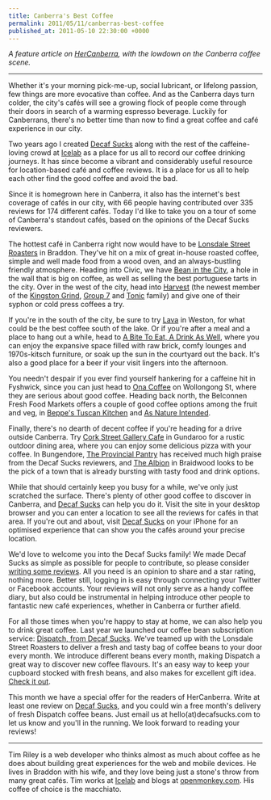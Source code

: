 ```yaml
---
title: Canberra's Best Coffee
permalink: 2011/05/11/canberras-best-coffee
published_at: 2011-05-10 22:30:00 +0000
---
```


_A feature article on [HerCanberra](http://www.hercanberra.com.au/index.php/2011/05/11/best-beans/), with the lowdown on the Canberra coffee scene._

* * *

Whether it's your morning pick-me-up, social lubricant, or lifelong passion, few things are more evocative than coffee. And as the Canberra days turn colder, the city's cafés will see a growing flock of people come through their doors in search of a warming espresso beverage. Luckily for Canberrans, there's no better time than now to find a great coffee and café experience in our city.

Two years ago I created [Decaf Sucks](http://decafsucks.com/) along with the rest of the caffeine-loving crowd at [Icelab](http://icelab.com/) as a place for us all to record our coffee drinking journeys. It has since become a vibrant and considerably useful resource for location-based café and coffee reviews. It is a place for us all to help each other find the good coffee and avoid the bad.

Since it is homegrown here in Canberra, it also has the internet's best coverage of cafés in our city, with 66 people having contributed over 335 reviews for 174 different cafés. Today I'd like to take you on a tour of some of Canberra's standout cafés, based on the opinions of the Decaf Sucks reviewers.

The hottest café in Canberra right now would have to be [Lonsdale Street Roasters](http://decafsucks.com/cafes/624-lonsdale-street-roasters) in Braddon. They've hit on a mix of great in-house roasted coffee, simple and well made food from a wood oven, and an always-bustling friendly atmosphere. Heading into Civic, we have [Bean in the City](http://decafsucks.com/cafes/508-bean-in-the-city), a hole in the wall that is big on coffee, as well as selling the best portuguese tarts in the city. Over in the west of the city, head into [Harvest](http://decafsucks.com/cafes/379-harvest) (the newest member of the [Kingston Grind](http://decafsucks.com/cafes/307-kingston-grind), [Group 7](http://decafsucks.com/cafes/29-group-seven) and [Tonic](http://decafsucks.com/cafes/304-tonic) family) and give one of their syphon or cold press coffees a try.

If you're in the south of the city, be sure to try [Lava](http://decafsucks.com/cafes/298-lava) in Weston, for what could be the best coffee south of the lake. Or if you're after a meal and a place to hang out a while, head to [A Bite To Eat, A Drink As Well](http://decafsucks.com/cafes/50-a-bite-to-eat-a-drink-as-well), where you can enjoy the expansive space filled with raw brick, comfy lounges and 1970s-kitsch furniture, or soak up the sun in the courtyard out the back. It's also a good place for a beer if your visit lingers into the afternoon.

You needn't despair if you ever find yourself hankering for a caffeine hit in Fyshwick, since you can just head to [Ona Coffee](http://decafsucks.com/cafes/462-ona-coffee) on Wollongong St, where they are serious about good coffee. Heading back north, the Belconnen Fresh Food Markets offers a couple of good coffee options among the fruit and veg, in [Beppe's Tuscan Kitchen](http://decafsucks.com/cafes/500-beppes) and [As Nature Intended](http://decafsucks.com/cafes/713-as-nature-intended).

Finally, there's no dearth of decent coffee if you're heading for a drive outside Canberra. Try [Cork Street Gallery Cafe](http://decafsucks.com/cafes/165-cork-street-gallery-cafe) in Gundaroo for a rustic outdoor dining area, where you can enjoy some delicious pizza with your coffee. In Bungendore, [The Provincial Pantry](http://decafsucks.com/cafes/675-the-provincial-pantry) has received much high praise from the Decaf Sucks reviewers, and [The Albion](http://decafsucks.com/cafes/701-the-albion) in Braidwood looks to be the pick of a town that is already bursting with tasty food and drink options.

While that should certainly keep you busy for a while, we've only just scratched the surface. There's plenty of other good coffee to discover in Canberra, and [Decaf Sucks](http://decafsucks.com/) can help you do it. Visit the site in your desktop browser and you can enter a location to see all the reviews for cafés in that area. If you're out and about, visit [Decaf Sucks](http://decafsucks.com/) on your iPhone for an optimised experience that can show you the cafés around your precise location.

We'd love to welcome you into the Decaf Sucks family! We made Decaf Sucks as simple as possible for people to contribute, so please consider [writing some reviews](http://decafsucks.com/reviews/new). All you need is an opinion to share and a star rating, nothing more. Better still, logging in is easy through connecting your Twitter or Facebook accounts. Your reviews will not only serve as a handy coffee diary, but also could be instrumental in helping introduce other people to fantastic new café experiences, whether in Canberra or further afield.

For all those times when you're happy to stay at home, we can also help you to drink great coffee. Last year we launched our coffee bean subscription service: [Dispatch, from Decaf Sucks](http://dispatch.decafsucks.com/). We've teamed up with the Lonsdale Street Roasters to deliver a fresh and tasty bag of coffee beans to your door every month. We introduce different beans every month, making Dispatch a great way to discover new coffee flavours. It's an easy way to keep your cupboard stocked with fresh beans, and also makes for excellent gift idea. [Check it out](http://dispatch.decafsucks.com/).

This month we have a special offer for the readers of HerCanberra. Write at least one review on [Decaf Sucks](http://decafsucks.com/), and you could win a free month's delivery of fresh Dispatch coffee beans. Just email us at hello(at)decafsucks.com to let us know and you'll in the running. We look forward to reading your reviews!

* * *

Tim Riley is a web developer who thinks almost as much about coffee as he does about building great experiences for the web and mobile devices. He lives in Braddon with his wife, and they love being just a stone's throw from many great cafés. Tim works at [Icelab](http://icelab.com.au/) and blogs at [openmonkey.com](http://openmonkey.com/). His coffee of choice is the macchiato.

